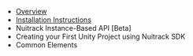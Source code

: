 * [Overview](Overview.md)
* [Installation Instructions](Install.md)
* Nuitrack Instance-Based API [Beta]
* Creating your First Unity Project using Nuitrack SDK
* Common Elements 
